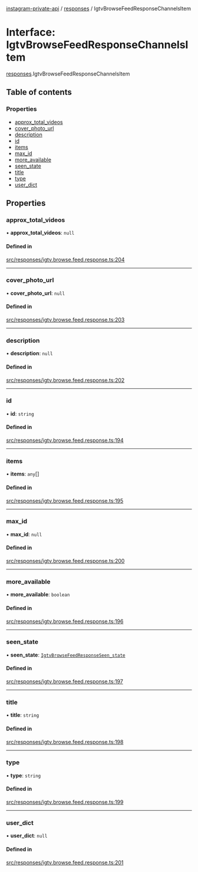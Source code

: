 [instagram-private-api](../../README.md) / [responses](../../modules/responses.md) / IgtvBrowseFeedResponseChannelsItem

# Interface: IgtvBrowseFeedResponseChannelsItem

[responses](../../modules/responses.md).IgtvBrowseFeedResponseChannelsItem

## Table of contents

### Properties

- [approx\_total\_videos](IgtvBrowseFeedResponseChannelsItem.md#approx_total_videos)
- [cover\_photo\_url](IgtvBrowseFeedResponseChannelsItem.md#cover_photo_url)
- [description](IgtvBrowseFeedResponseChannelsItem.md#description)
- [id](IgtvBrowseFeedResponseChannelsItem.md#id)
- [items](IgtvBrowseFeedResponseChannelsItem.md#items)
- [max\_id](IgtvBrowseFeedResponseChannelsItem.md#max_id)
- [more\_available](IgtvBrowseFeedResponseChannelsItem.md#more_available)
- [seen\_state](IgtvBrowseFeedResponseChannelsItem.md#seen_state)
- [title](IgtvBrowseFeedResponseChannelsItem.md#title)
- [type](IgtvBrowseFeedResponseChannelsItem.md#type)
- [user\_dict](IgtvBrowseFeedResponseChannelsItem.md#user_dict)

## Properties

### approx\_total\_videos

• **approx\_total\_videos**: ``null``

#### Defined in

[src/responses/igtv.browse.feed.response.ts:204](https://github.com/Nerixyz/instagram-private-api/blob/b3351b9/src/responses/igtv.browse.feed.response.ts#L204)

___

### cover\_photo\_url

• **cover\_photo\_url**: ``null``

#### Defined in

[src/responses/igtv.browse.feed.response.ts:203](https://github.com/Nerixyz/instagram-private-api/blob/b3351b9/src/responses/igtv.browse.feed.response.ts#L203)

___

### description

• **description**: ``null``

#### Defined in

[src/responses/igtv.browse.feed.response.ts:202](https://github.com/Nerixyz/instagram-private-api/blob/b3351b9/src/responses/igtv.browse.feed.response.ts#L202)

___

### id

• **id**: `string`

#### Defined in

[src/responses/igtv.browse.feed.response.ts:194](https://github.com/Nerixyz/instagram-private-api/blob/b3351b9/src/responses/igtv.browse.feed.response.ts#L194)

___

### items

• **items**: `any`[]

#### Defined in

[src/responses/igtv.browse.feed.response.ts:195](https://github.com/Nerixyz/instagram-private-api/blob/b3351b9/src/responses/igtv.browse.feed.response.ts#L195)

___

### max\_id

• **max\_id**: ``null``

#### Defined in

[src/responses/igtv.browse.feed.response.ts:200](https://github.com/Nerixyz/instagram-private-api/blob/b3351b9/src/responses/igtv.browse.feed.response.ts#L200)

___

### more\_available

• **more\_available**: `boolean`

#### Defined in

[src/responses/igtv.browse.feed.response.ts:196](https://github.com/Nerixyz/instagram-private-api/blob/b3351b9/src/responses/igtv.browse.feed.response.ts#L196)

___

### seen\_state

• **seen\_state**: [`IgtvBrowseFeedResponseSeen_state`](IgtvBrowseFeedResponseSeen_state.md)

#### Defined in

[src/responses/igtv.browse.feed.response.ts:197](https://github.com/Nerixyz/instagram-private-api/blob/b3351b9/src/responses/igtv.browse.feed.response.ts#L197)

___

### title

• **title**: `string`

#### Defined in

[src/responses/igtv.browse.feed.response.ts:198](https://github.com/Nerixyz/instagram-private-api/blob/b3351b9/src/responses/igtv.browse.feed.response.ts#L198)

___

### type

• **type**: `string`

#### Defined in

[src/responses/igtv.browse.feed.response.ts:199](https://github.com/Nerixyz/instagram-private-api/blob/b3351b9/src/responses/igtv.browse.feed.response.ts#L199)

___

### user\_dict

• **user\_dict**: ``null``

#### Defined in

[src/responses/igtv.browse.feed.response.ts:201](https://github.com/Nerixyz/instagram-private-api/blob/b3351b9/src/responses/igtv.browse.feed.response.ts#L201)
